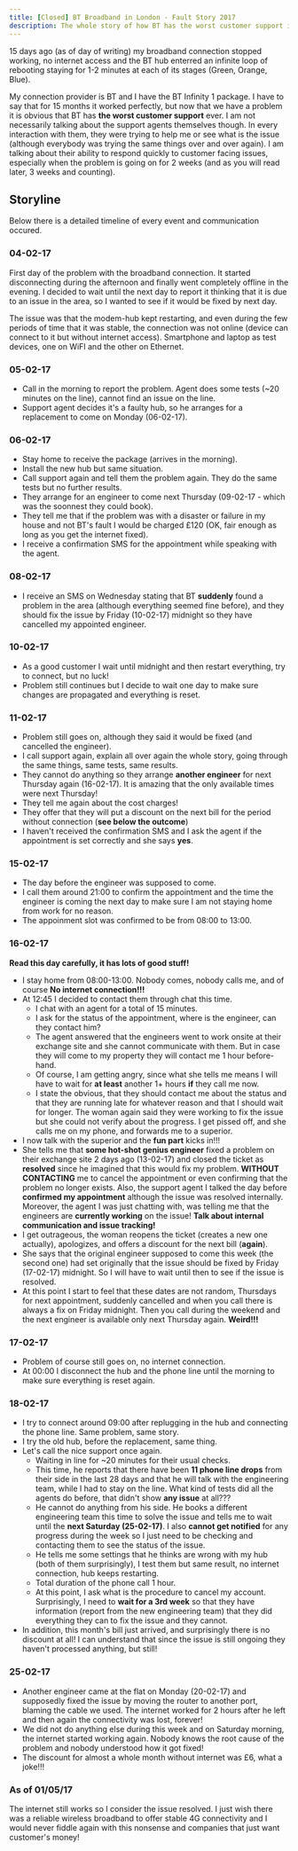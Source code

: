```yaml
---
title: [Closed] BT Broadband in London - Fault Story 2017
description: The whole story of how BT has the worst customer support in the world!
---
```


15 days ago (as of day of writing) my broadband connection stopped working, no internet access and the BT hub enterred an infinite loop of rebooting staying for 1-2 minutes at each of its stages (Green, Orange, Blue).

My connection provider is BT and I have the BT Infinity 1 package. I have to say that for 15 months it worked perfectly, but now that we have a problem it is obvious that BT has **the worst customer support** ever. I am not necessarily talking about the support agents themselves though. In every interaction with them, they were trying to help me or see what is the issue (although everybody was trying the same things over and over again). I am talking about their ability to respond quickly to customer facing issues, especially when the problem is going on for 2 weeks (and as you will read later, 3 weeks and counting).

## Storyline

Below there is a detailed timeline of every event and communication occured.

### 04-02-17

First day of the problem with the broadband connection. It started disconnecting during the afternoon and finally went completely offline in the evening. I decided to wait until the next day to report it thinking that it is due to an issue in the area, so I wanted to see if it would be fixed by next day.

The issue was that the modem-hub kept restarting, and even during the few periods of time that it was stable, the connection was not online (device can connect to it but without internet access). Smartphone and laptop as test devices, one on WiFI and the other on Ethernet.

### 05-02-17

* Call in the morning to report the problem. Agent does some tests (~20 minutes on the line), cannot find an issue on the line.
* Support agent decides it's a faulty hub, so he arranges for a replacement to come on Monday (06-02-17).

### 06-02-17

* Stay home to receive the package (arrives in the morning). 
* Install the new hub but same situation.
* Call support again and tell them the problem again. They do the same tests but no further results.
* They arrange for an engineer to come next Thursday (09-02-17 - which was the soonnest they could book).
* They tell me that if the problem was with a disaster or failure in my house and not BT's fault I would be charged £120 (OK, fair enough as long as you get the internet fixed).
* I receive a confirmation SMS for the appointment while speaking with the agent.

### 08-02-17

* I receive an SMS on Wednesday stating that BT **suddenly** found a problem in the area (although everything seemed fine before), and they should fix the issue by Friday (10-02-17) midnight so they have cancelled my appointed engineer.

### 10-02-17

* As a good customer I wait until midnight and then restart everything, try to connect, but no luck!
* Problem still continues but I decide to wait one day to make sure changes are propagated and everything is reset.

### 11-02-17

* Problem still goes on, although they said it would be fixed (and cancelled the engineer).
* I call support again, explain all over again the whole story, going through the same things, same tests, same results.
* They cannot do anything so they arrange **another engineer** for next Thursday again (16-02-17). It is amazing that the only available times were next Thursday!
* They tell me again about the cost charges!
* They offer that they will put a discount on the next bill for the period without connection (**see below the outcome**)
* I haven't received the confirmation SMS and I ask the agent if the appointment is set correctly and she says **yes**.

### 15-02-17

* The day before the engineer was supposed to come. 
* I call them around 21:00 to confirm the appointment and the time the engineer is coming the next day to make sure I am not staying home from work for no reason. 
* The appoinment slot was confirmed to be from 08:00 to 13:00.

### 16-02-17

**Read this day carefully, it has lots of good stuff!**

* I stay home from 08:00-13:00. Nobody comes, nobody calls me, and of course **No internet connection!!!**
* At 12:45 I decided to contact them through chat this time.
    - I chat with an agent for a total of 15 minutes.
    - I ask for the status of the appointment, where is the engineer, can they contact him?
    - The agent answered that the engineers went to work onsite at their exchange site and she cannot communicate with them. But in case they will come to my property they will contact me 1 hour before-hand.
    - Of course, I am getting angry, since what she tells me means I will have to wait for **at least** another 1+ hours **if** they call me now.
    - I state the obvious, that they should contact me about the status and that they are running late for whatever reason and that I should wait for longer. The woman again said they were working to fix the issue but she could not verify about the progress. I get pissed off, and she calls me on my phone, and forwards me to a superior.
* I now talk with the superior and the **fun part** kicks in!!!
* She tells me that **some hot-shot genius engineer** fixed a problem on their exchange site 2 days ago (13-02-17) and closed the ticket as **resolved** since he imagined that this would fix my problem. **WITHOUT CONTACTING** me to cancel the appointment or even confirming that the problem no longer exists. Also, the support agent I talked the day before **confirmed my appointment** although the issue was resolved internally. Moreover, the agent I was just chatting with, was telling me that the engineers are **currently working** on the issue! **Talk about internal communication and issue tracking!**
* I get outrageous, the woman reopens the ticket (creates a new one actually), apologizes, and offers a discount for the next bill (**again**). 
* She says that the original engineer supposed to come this week (the second one) had set originally that the issue should be fixed by Friday (17-02-17) midnight. So I will have to wait until then to see if the issue is resolved.
* At this point I start to feel that these dates are not random, Thursdays for next appointment, suddenly cancelled and when you call there is always a fix on Friday midnight. Then you call during the weekend and the next engineer is available only next Thursday again. **Weird!!!**

### 17-02-17

* Problem of course still goes on, no internet connection.
* At 00:00 I disconnect the hub and the phone line until the morning to make sure everything is reset again.

### 18-02-17

* I try to connect around 09:00 after replugging in the hub and connecting the phone line. Same problem, same story.
* I try the old hub, before the replacement, same thing.
* Let's call the nice support once again. 
    - Waiting in line for ~20 minutes for their usual checks.
    - This time, he reports that there have been **11 phone line drops** from their side in the last 28 days and that he will talk with the engineering team, while I had to stay on the line. What kind of tests did all the agents do before, that didn't show **any issue** at all???
    - He cannot do anything from his side. He books a different engineering team this time to solve the issue and tells me to wait until the **next Saturday (25-02-17)**. I also **cannot get notified** for any progress during the week so I just need to be checking and contacting them to see the status of the issue.
    - He tells me some settings that he thinks are wrong with my hub (both of them surprisingly), I test them but same result, no internet connection, hub keeps restarting.
    - Total duration of the phone call 1 hour.
    - At this point, I ask what is the procedure to cancel my account. Surprisingly, I need to **wait for a 3rd week** so that they have information (report from the new engineering team) that they did everything they can to fix the issue and they cannot. 
* In addition, this month's bill just arrived, and surprisingly there is no discount at all! I can understand that since the issue is still ongoing they haven't processed anything, but still!

### 25-02-17

* Another engineer came at the flat on Monday (20-02-17) and supposedly fixed the issue by moving the router to another port, blaming the cable we used. The internet worked for 2 hours after he left and then again the connectivity was lost, forever!
* We did not do anything else during this week and on Saturday morning, the internet started working again. Nobody knows the root cause of the problem and nobody understood how it got fixed!
* The discount for almost a whole month without internet was £6, what a joke!!!

### As of 01/05/17

The internet still works so I consider the issue resolved.
I just wish there was a reliable wireless broadband to offer stable 4G connectivity and I would never fiddle again with this nonsense and companies that just want customer's money!
